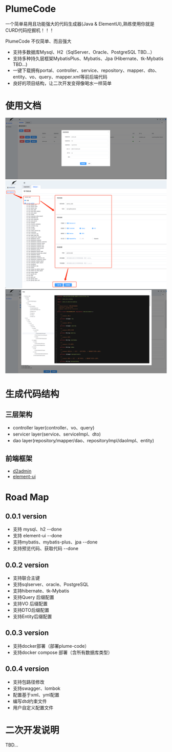 # PlumeCode
一个简单易用且功能强大的代码生成器(Java & ElementUI),熟练使用你就是CURD代码挖掘机！！！

PlumeCode 不仅简单、而且强大
- 支持多数据库Mysql、H2（SqlServer、Oracle、PostgreSQL TBD...）
- 支持多种持久层框架MybatisPlus、Mybatis、Jpa (Hibernate、tk-Mybatis TBD...)
- 一键下载拥有portal、controller、service、repository、mapper、dto、entity、vo、query、mapper.xml等前后端代码
- 良好的项目结构，让二次开发变得像喝水一样简单

# 使用文档
![add database connection](/plume-code-starter/src/main/resources/images/img1.png)
![generator setting](/plume-code-starter/src/main/resources/images/img2.png)
![download and preview](/plume-code-starter/src/main/resources/images/img3.png)

# 生成代码结构
## 三层架构
- controller layer(controller、vo、query)
- servicer layer(service、serviceImpl、dto)
- dao layer(repository/mapper/dao、repositoryImpl/daoImpl、entity)

## 前端框架
- [d2admin](https://d2.pub/zh/)
- [element-ui](https://element.eleme.cn/2.15/#/zh-CN)



# Road Map
## 0.0.1 version
- 支持 mysql、h2   --done
- 支持 element-ui --done
- 支持mybatis、mybatis-plus、jpa    --done
- 支持预览代码、获取代码   --done
## 0.0.2 version
- 支持联合主键
- 支持sqlserver、oracle、PostgreSQL
- 支持hibernate、tk-Mybatis
- 支持Query 后缀配置
- 支持VO 后缀配置
- 支持DTO后缀配置
- 支持Entity后缀配置
## 0.0.3 version
- 支持docker部署（部署plume-code）
- 支持docker compose 部署（含所有数据库类型）
## 0.0.4 version
- 支持包路径修改
- 支持swagger、lombok
- 配置基于xml、yml配置
- 编写dtd约束文件
- 用户自定义配置文件


# 二次开发说明
TBD...
